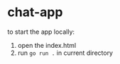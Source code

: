 # chat-app

to start the app locally: 
1. open the index.html
2. run ```go run .``` in current directory

